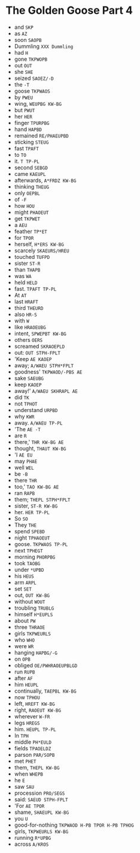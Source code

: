 # The Golden Goose Part 4

* and `SKP`
* as `AZ`
* soon `SAOPB`
* Dummling `XXX Dummling`
* had `H`
* gone `TKPWOPB`
* out `OUT`
* she `SHE`
* seized `SAOEZ/-D`
* the `-T`
* goose `TKPWAOS`
* by `PWEU`
* wing, `WEUPBG KW-BG`
* but `PWUT`
* her `HER`
* finger `TPURPBG`
* hand `HAPBD`
* remained `RE/PHAEUPBD`
* sticking `STEUG`
* fast `TPAFT`
* to `TO`
* it. `T TP-PL`
* second `SEBGD`
* came `KAEUPL`
* afterwards, `A*FRDZ KW-BG`
* thinking `THEUG`
* only `OEPBL`
* of `-F`
* how `HOU`
* might `PHAOEUT`
* get `TKPWET`
* a `AEU`
* feather `TP*ET`
* for `TPOR`
* herself, `H*ERS KW-BG`
* scarcely `SKAEURS/HREU`
* touched `TUFPD`
* sister `ST-R`
* than `THAPB`
* was `WA`
* held `HELD`
* fast. `TPAFT TP-PL`
* At `AT`
* last `HRAFT`
* third `THEURD`
* also `HR-S`
* with `W`
* like `HRAOEUBG`
* intent, `SPWEPBT KW-BG`
* others `OERS`
* screamed `SKRAOEPLD`
* out: `OUT STPH-FPLT`
* 'Keep `AE KAOEP`
* away; `A/WAEU STPH*FPLT`
* goodness' `TKPWAOD/-PBS AE`
* sake `SAEUBG`
* keep `KAOEP`
* away!' `A/WAEU SKHRAPL AE`
* did `TK`
* not `TPHOT`
* understand `URPBD`
* why `KWR`
* away. `A/WAEU TP-PL`
* 'The `AE -T`
* are `R`
* there,' `THR KW-BG AE`
* thought, `THAUT KW-BG`
* 'I `AE EU`
* may `PHAE`
* well `WEL`
* be `-B`
* there `THR`
* too,' `TAO KW-BG AE`
* ran `RAPB`
* them; `THEPL STPH*FPLT`
* sister, `ST-R KW-BG`
* her. `HER TP-PL`
* So `SO`
* They `THE`
* spend `SPEBD`
* night `TPHAOEUT`
* goose. `TKPWAOS TP-PL`
* next `TPHEGT`
* morning `PHORPBG`
* took `TAOBG`
* under `*UPBD`
* his `HEUS`
* arm `ARPL`
* set `SET`
* out, `OUT KW-BG`
* without `WOUT`
* troubling `TRUBLG`
* himself `H*EUPLS`
* about `PW`
* three `THRAOE`
* girls `TKPWEURLS`
* who `WHO`
* were `WR`
* hanging `HAPBG/-G`
* on `OPB`
* obliged `OE/PWHRAOEUPBLGD`
* run `RUPB`
* after `AF`
* him `HEUPL`
* continually, `TAEPBL KW-BG`
* now `TPHOU`
* left, `HREFT KW-BG`
* right, `RAOEUT KW-BG`
* wherever `W-FR`
* legs `HREGS`
* him. `HEUPL TP-PL`
* In `TPH`
* middle `PH*EULD`
* fields `TPAOELDZ`
* parson `PAR/SOPB`
* met `PHET`
* them, `THEPL KW-BG`
* when `WHEPB`
* he `E`
* saw `SAU`
* procession `PRO/SEGS`
* said: `SAEUD STPH-FPLT`
* 'For `AE TPOR`
* shame, `SHAEUPL KW-BG`
* you `U`
* good-for-nothing `TKPWAOD H-PB TPOR H-PB TPHOG`
* girls, `TKPWEURLS KW-BG`
* running `R*UPBG`
* across `A/KROS`
